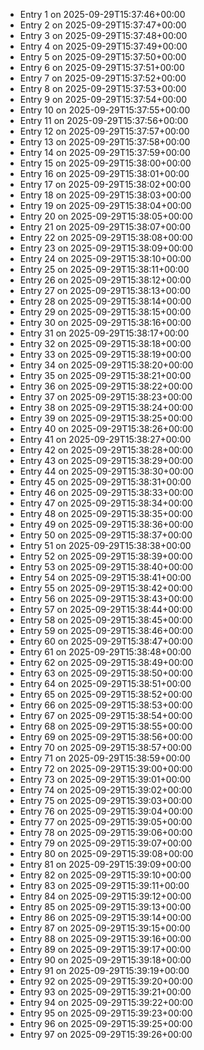 - Entry 1 on 2025-09-29T15:37:46+00:00
- Entry 2 on 2025-09-29T15:37:47+00:00
- Entry 3 on 2025-09-29T15:37:48+00:00
- Entry 4 on 2025-09-29T15:37:49+00:00
- Entry 5 on 2025-09-29T15:37:50+00:00
- Entry 6 on 2025-09-29T15:37:51+00:00
- Entry 7 on 2025-09-29T15:37:52+00:00
- Entry 8 on 2025-09-29T15:37:53+00:00
- Entry 9 on 2025-09-29T15:37:54+00:00
- Entry 10 on 2025-09-29T15:37:55+00:00
- Entry 11 on 2025-09-29T15:37:56+00:00
- Entry 12 on 2025-09-29T15:37:57+00:00
- Entry 13 on 2025-09-29T15:37:58+00:00
- Entry 14 on 2025-09-29T15:37:59+00:00
- Entry 15 on 2025-09-29T15:38:00+00:00
- Entry 16 on 2025-09-29T15:38:01+00:00
- Entry 17 on 2025-09-29T15:38:02+00:00
- Entry 18 on 2025-09-29T15:38:03+00:00
- Entry 19 on 2025-09-29T15:38:04+00:00
- Entry 20 on 2025-09-29T15:38:05+00:00
- Entry 21 on 2025-09-29T15:38:07+00:00
- Entry 22 on 2025-09-29T15:38:08+00:00
- Entry 23 on 2025-09-29T15:38:09+00:00
- Entry 24 on 2025-09-29T15:38:10+00:00
- Entry 25 on 2025-09-29T15:38:11+00:00
- Entry 26 on 2025-09-29T15:38:12+00:00
- Entry 27 on 2025-09-29T15:38:13+00:00
- Entry 28 on 2025-09-29T15:38:14+00:00
- Entry 29 on 2025-09-29T15:38:15+00:00
- Entry 30 on 2025-09-29T15:38:16+00:00
- Entry 31 on 2025-09-29T15:38:17+00:00
- Entry 32 on 2025-09-29T15:38:18+00:00
- Entry 33 on 2025-09-29T15:38:19+00:00
- Entry 34 on 2025-09-29T15:38:20+00:00
- Entry 35 on 2025-09-29T15:38:21+00:00
- Entry 36 on 2025-09-29T15:38:22+00:00
- Entry 37 on 2025-09-29T15:38:23+00:00
- Entry 38 on 2025-09-29T15:38:24+00:00
- Entry 39 on 2025-09-29T15:38:25+00:00
- Entry 40 on 2025-09-29T15:38:26+00:00
- Entry 41 on 2025-09-29T15:38:27+00:00
- Entry 42 on 2025-09-29T15:38:28+00:00
- Entry 43 on 2025-09-29T15:38:29+00:00
- Entry 44 on 2025-09-29T15:38:30+00:00
- Entry 45 on 2025-09-29T15:38:31+00:00
- Entry 46 on 2025-09-29T15:38:33+00:00
- Entry 47 on 2025-09-29T15:38:34+00:00
- Entry 48 on 2025-09-29T15:38:35+00:00
- Entry 49 on 2025-09-29T15:38:36+00:00
- Entry 50 on 2025-09-29T15:38:37+00:00
- Entry 51 on 2025-09-29T15:38:38+00:00
- Entry 52 on 2025-09-29T15:38:39+00:00
- Entry 53 on 2025-09-29T15:38:40+00:00
- Entry 54 on 2025-09-29T15:38:41+00:00
- Entry 55 on 2025-09-29T15:38:42+00:00
- Entry 56 on 2025-09-29T15:38:43+00:00
- Entry 57 on 2025-09-29T15:38:44+00:00
- Entry 58 on 2025-09-29T15:38:45+00:00
- Entry 59 on 2025-09-29T15:38:46+00:00
- Entry 60 on 2025-09-29T15:38:47+00:00
- Entry 61 on 2025-09-29T15:38:48+00:00
- Entry 62 on 2025-09-29T15:38:49+00:00
- Entry 63 on 2025-09-29T15:38:50+00:00
- Entry 64 on 2025-09-29T15:38:51+00:00
- Entry 65 on 2025-09-29T15:38:52+00:00
- Entry 66 on 2025-09-29T15:38:53+00:00
- Entry 67 on 2025-09-29T15:38:54+00:00
- Entry 68 on 2025-09-29T15:38:55+00:00
- Entry 69 on 2025-09-29T15:38:56+00:00
- Entry 70 on 2025-09-29T15:38:57+00:00
- Entry 71 on 2025-09-29T15:38:59+00:00
- Entry 72 on 2025-09-29T15:39:00+00:00
- Entry 73 on 2025-09-29T15:39:01+00:00
- Entry 74 on 2025-09-29T15:39:02+00:00
- Entry 75 on 2025-09-29T15:39:03+00:00
- Entry 76 on 2025-09-29T15:39:04+00:00
- Entry 77 on 2025-09-29T15:39:05+00:00
- Entry 78 on 2025-09-29T15:39:06+00:00
- Entry 79 on 2025-09-29T15:39:07+00:00
- Entry 80 on 2025-09-29T15:39:08+00:00
- Entry 81 on 2025-09-29T15:39:09+00:00
- Entry 82 on 2025-09-29T15:39:10+00:00
- Entry 83 on 2025-09-29T15:39:11+00:00
- Entry 84 on 2025-09-29T15:39:12+00:00
- Entry 85 on 2025-09-29T15:39:13+00:00
- Entry 86 on 2025-09-29T15:39:14+00:00
- Entry 87 on 2025-09-29T15:39:15+00:00
- Entry 88 on 2025-09-29T15:39:16+00:00
- Entry 89 on 2025-09-29T15:39:17+00:00
- Entry 90 on 2025-09-29T15:39:18+00:00
- Entry 91 on 2025-09-29T15:39:19+00:00
- Entry 92 on 2025-09-29T15:39:20+00:00
- Entry 93 on 2025-09-29T15:39:21+00:00
- Entry 94 on 2025-09-29T15:39:22+00:00
- Entry 95 on 2025-09-29T15:39:23+00:00
- Entry 96 on 2025-09-29T15:39:25+00:00
- Entry 97 on 2025-09-29T15:39:26+00:00
